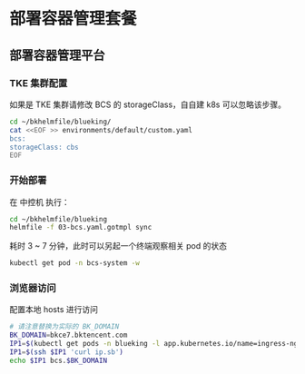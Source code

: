 # 部署容器管理套餐
## 部署容器管理平台
### TKE 集群配置
如果是 TKE 集群请修改 BCS 的 storageClass，自自建 k8s 可以忽略该步骤。
``` bash
cd ~/bkhelmfile/blueking/
cat <<EOF >> environments/default/custom.yaml
bcs:
storageClass: cbs
EOF
```

### 开始部署
在 中控机 执行：
``` bash
cd ~/bkhelmfile/blueking
helmfile -f 03-bcs.yaml.gotmpl sync
```
耗时 3 ~ 7 分钟，此时可以另起一个终端观察相关 pod 的状态
``` bash
kubectl get pod -n bcs-system -w
```

### 浏览器访问
配置本地 hosts 进行访问
``` bash
# 请注意替换为实际的 BK_DOMAIN
BK_DOMAIN=bkce7.bktencent.com
IP1=$(kubectl get pods -n blueking -l app.kubernetes.io/name=ingress-nginx -o jsonpath='{.items[0].status.hostIP}')
IP1=$(ssh $IP1 'curl ip.sb')
echo $IP1 bcs.$BK_DOMAIN
```
